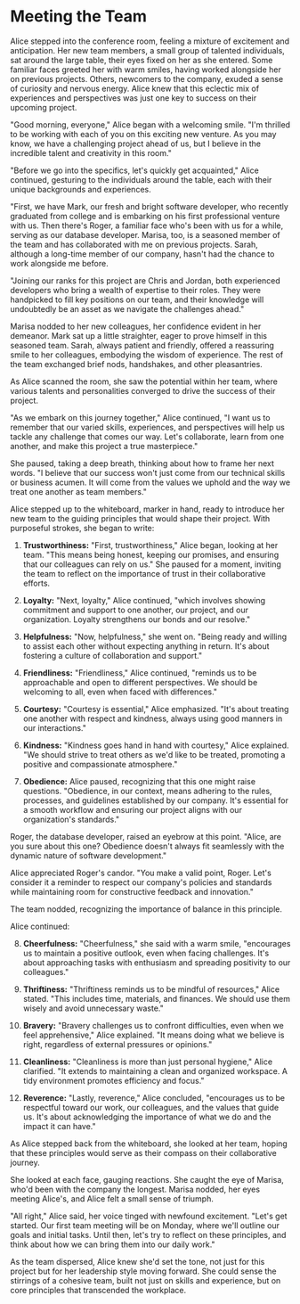# Meeting the Team

Alice stepped into the conference room, feeling a mixture of excitement and anticipation. Her new team members, a small group of talented individuals, sat around the large table, their eyes fixed on her as she entered. Some familiar faces greeted her with warm smiles, having worked alongside her on previous projects. Others, newcomers to the company, exuded a sense of curiosity and nervous energy. Alice knew that this eclectic mix of experiences and perspectives was just one key to success on their upcoming project.

"Good morning, everyone," Alice began with a welcoming smile. "I'm thrilled to be working with each of you on this exciting new venture. As you may know, we have a challenging project ahead of us, but I believe in the incredible talent and creativity in this room."

"Before we go into the specifics, let's quickly get acquainted," Alice continued, gesturing to the individuals around the table, each with their unique backgrounds and experiences.

"First, we have Mark, our fresh and bright software developer, who recently graduated from college and is embarking on his first professional venture with us. Then there's Roger, a familiar face who's been with us for a while, serving as our database developer. Marisa, too, is a seasoned member of the team and has collaborated with me on previous projects. Sarah, although a long-time member of our company, hasn't had the chance to work alongside me before.

"Joining our ranks for this project are Chris and Jordan, both experienced developers who bring a wealth of expertise to their roles. They were handpicked to fill key positions on our team, and their knowledge will undoubtedly be an asset as we navigate the challenges ahead."

Marisa nodded to her new colleagues, her confidence evident in her demeanor. Mark sat up a little straighter, eager to prove himself in this seasoned team. Sarah, always patient and friendly, offered a reassuring smile to her colleagues, embodying the wisdom of experience. The rest of the team exchanged brief nods, handshakes, and other pleasantries.

As Alice scanned the room, she saw the potential within her team, where various talents and personalities converged to drive the success of their project.

"As we embark on this journey together," Alice continued, "I want us to remember that our varied skills, experiences, and perspectives will help us tackle any challenge that comes our way. Let's collaborate, learn from one another, and make this project a true masterpiece."

She paused, taking a deep breath, thinking about how to frame her next words. "I believe that our success won't just come from our technical skills or business acumen. It will come from the values we uphold and the way we treat one another as team members."

Alice stepped up to the whiteboard, marker in hand, ready to introduce her new team to the guiding principles that would shape their project. With purposeful strokes, she began to write:

1. **Trustworthiness:** "First, trustworthiness," Alice began, looking at her team. "This means being honest, keeping our promises, and ensuring that our colleagues can rely on us." She paused for a moment, inviting the team to reflect on the importance of trust in their collaborative efforts.

2. **Loyalty:** "Next, loyalty," Alice continued, "which involves showing commitment and support to one another, our project, and our organization. Loyalty strengthens our bonds and our resolve."

3. **Helpfulness:** "Now, helpfulness," she went on. "Being ready and willing to assist each other without expecting anything in return. It's about fostering a culture of collaboration and support."

4. **Friendliness:** "Friendliness," Alice continued, "reminds us to be approachable and open to different perspectives. We should be welcoming to all, even when faced with differences."

5. **Courtesy:** "Courtesy is essential," Alice emphasized. "It's about treating one another with respect and kindness, always using good manners in our interactions."

6. **Kindness:** "Kindness goes hand in hand with courtesy," Alice explained. "We should strive to treat others as we'd like to be treated, promoting a positive and compassionate atmosphere."

7. **Obedience:** Alice paused, recognizing that this one might raise questions. "Obedience, in our context, means adhering to the rules, processes, and guidelines established by our company. It's essential for a smooth workflow and ensuring our project aligns with our organization's standards."

Roger, the database developer, raised an eyebrow at this point. "Alice, are you sure about this one? Obedience doesn't always fit seamlessly with the dynamic nature of software development."

Alice appreciated Roger's candor. "You make a valid point, Roger. Let's consider it a reminder to respect our company's policies and standards while maintaining room for constructive feedback and innovation."

The team nodded, recognizing the importance of balance in this principle.

Alice continued:

8. **Cheerfulness:** "Cheerfulness," she said with a warm smile, "encourages us to maintain a positive outlook, even when facing challenges. It's about approaching tasks with enthusiasm and spreading positivity to our colleagues."

9. **Thriftiness:** "Thriftiness reminds us to be mindful of resources," Alice stated. "This includes time, materials, and finances. We should use them wisely and avoid unnecessary waste."

10. **Bravery:** "Bravery challenges us to confront difficulties, even when we feel apprehensive," Alice explained. "It means doing what we believe is right, regardless of external pressures or opinions."

11. **Cleanliness:** "Cleanliness is more than just personal hygiene," Alice clarified. "It extends to maintaining a clean and organized workspace. A tidy environment promotes efficiency and focus."

12. **Reverence:** "Lastly, reverence," Alice concluded, "encourages us to be respectful toward our work, our colleagues, and the values that guide us. It's about acknowledging the importance of what we do and the impact it can have."

As Alice stepped back from the whiteboard, she looked at her team, hoping that these principles would serve as their compass on their collaborative journey.

She looked at each face, gauging reactions. She caught the eye of Marisa, who'd been with the company the longest. Marisa nodded, her eyes meeting Alice's, and Alice felt a small sense of triumph.

"All right," Alice said, her voice tinged with newfound excitement. "Let's get started. Our first team meeting will be on Monday, where we'll outline our goals and initial tasks. Until then, let's try to reflect on these principles, and think about how we can bring them into our daily work."

As the team dispersed, Alice knew she'd set the tone, not just for this project but for her leadership style moving forward. She could sense the stirrings of a cohesive team, built not just on skills and experience, but on core principles that transcended the workplace.
